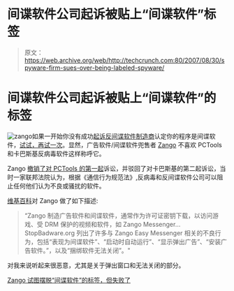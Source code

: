 # 间谍软件公司起诉被贴上“间谍软件”标签

> 原文：<https://web.archive.org/web/http://techcrunch.com:80/2007/08/30/spyware-firm-sues-over-being-labeled-spyware/>

# 间谍软件公司起诉被贴上“间谍软件”的标签

![zango](img/f50395365a5ff9d409b3dab955ba2802.png)如果一开始你没有成功[起诉反间谍软件制造商](https://web.archive.org/web/20220925051248/http://www.pctools.com/news/view/id/184/)认定你的程序是间谍软件，[试试，再试一次](https://web.archive.org/web/20220925051248/http://blog.ericgoldman.org/archives/2007/08/antispyware_ven.htm)。显然，广告软件/间谍软件兜售者 [Zango](https://web.archive.org/web/20220925051248/http://www.zango.com/) 不喜欢 PCTools 和卡巴斯基反病毒软件这样称呼它。

Zango [撤销了对 PCTools 的第一起](https://web.archive.org/web/20220925051248/http://blog.zango.com/PermaLink,guid,1c40b92b-4378-4471-846c-125586413ed1.aspx)诉讼，并驳回了对卡巴斯基的第二起诉讼，当时一家联邦法院认为，根据《通信行为规范法》,反病毒和反间谍软件公司可以阻止任何他们认为不良或骚扰的软件。

[维基百科](https://web.archive.org/web/20220925051248/http://en.wikipedia.org/wiki/Zango)对 Zango 做了如下描述:

> “Zango 制造广告软件和间谍软件，通常作为许可证密钥下载，以访问游戏、受 DRM 保护的视频和软件，如 Zango Messenger…StopBadware.org 列出了许多与 Zango Easy Messenger 相关的不良行为，包括“表现为间谍软件”、“启动时自动运行”、“显示弹出广告”、“安装广告软件。”，以及“捆绑软件无法关闭”。"

对我来说听起来很恶意，尤其是关于弹出窗口和无法关闭的部分。

[Zango 试图摆脱“间谍软件”的标签，但失败了](https://web.archive.org/web/20220925051248/http://arstechnica.com/news.ars/post/20070830-zango-tries-fails-to-sue-its-way-out-from-under-the-spyware-label.html)